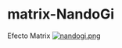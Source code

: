 # matrix-NandoGi
Efecto Matrix
[![nandogi.png](https://i.postimg.cc/02L8Y4f4/nandogi.png)](https://postimg.cc/TpJMGCBj)
